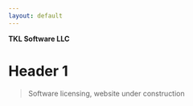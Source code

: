 ```yaml
---
layout: default
---
```


**TKL Software LLC**

# Header 1

> Software licensing, website under construction
